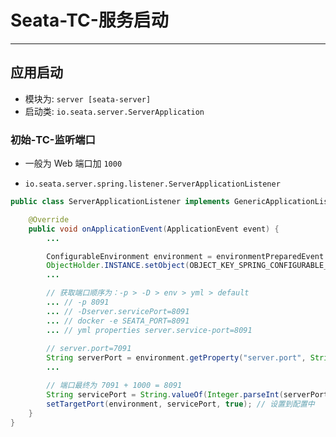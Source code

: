 # Seata-TC-服务启动


---
## 应用启动
- 模块为: `server [seata-server]`
- 启动类: `io.seata.server.ServerApplication`

### 初始-TC-监听端口
- 一般为 Web 端口加 `1000`

- `io.seata.server.spring.listener.ServerApplicationListener`
```java
public class ServerApplicationListener implements GenericApplicationListener {

    @Override
    public void onApplicationEvent(ApplicationEvent event) {
        ...

        ConfigurableEnvironment environment = environmentPreparedEvent.getEnvironment();
        ObjectHolder.INSTANCE.setObject(OBJECT_KEY_SPRING_CONFIGURABLE_ENVIRONMENT, environment);
        ...

        // 获取端口顺序为：-p > -D > env > yml > default
        ... // -p 8091
        ... // -Dserver.servicePort=8091
        ... // docker -e SEATA_PORT=8091
        ... // yml properties server.service-port=8091
        
        // server.port=7091
        String serverPort = environment.getProperty("server.port", String.class);
        ...

        // 端口最终为 7091 + 1000 = 8091
        String servicePort = String.valueOf(Integer.parseInt(serverPort) + SERVICE_OFFSET_SPRING_BOOT);
        setTargetPort(environment, servicePort, true); // 设置到配置中
    }
}
```